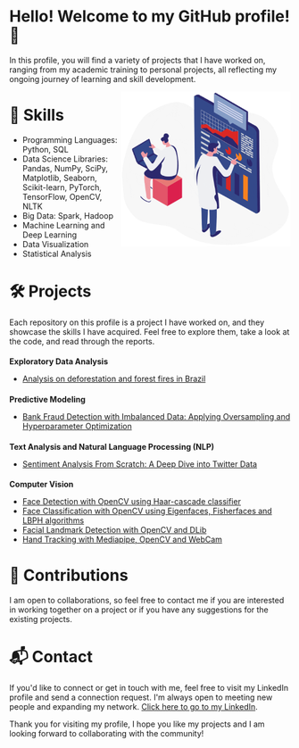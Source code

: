 <h1 style="font-size: 2em;">&#8288;Hello! Welcome to my GitHub profile! 👋</h1>

<p>In this profile, you will find a variety of projects that I have worked on, ranging from my academic training to personal projects, all reflecting my ongoing journey of learning and skill development.</p>

<p align="center">
    <a href="#">
    <img align="right" alt="GIF" src="sardonyx-bigdata-rowimg5.gif" alt="Welcome!" style="width:304px;height:277px;">
    </a>
</p>

<h1 style="font-size: 2em;">🚀 Skills</h1>
<ul>
  <li>Programming Languages: Python, SQL</li>
  <li>Data Science Libraries: Pandas, NumPy, SciPy, Matplotlib, Seaborn, Scikit-learn, PyTorch, TensorFlow, OpenCV, NLTK</li>
  <li>Big Data: Spark, Hadoop</li>
  <li>Machine Learning and Deep Learning</li>
  <li>Data Visualization</li>
  <li>Statistical Analysis</li>
</ul>

<h1 style="font-size: 2em;">🛠 Projects</h1>
<p>Each repository on this profile is a project I have worked on, and they showcase the skills I have acquired. Feel free to explore them, take a look at the code, and read through the reports.</p>

<h3 style="font-size: 1em;">Exploratory Data Analysis</h3>
<ul>
  <li><a href="https://github.com/lucasaltm/Amazon_Rainforest_Degradation/blob/main/Amazon_Rainforest_Degradation_EN.ipynb">Analysis on deforestation and forest fires in Brazil</a></li>
</ul>

<h3 style="font-size: 1em;">Predictive Modeling</h3>
<ul>
  <li><a href="https://github.com/lucasaltm/Fraud_Detection/blob/main/Fraud_Detection.ipynb">Bank Fraud Detection with Imbalanced Data: Applying Oversampling and Hyperparameter Optimization</a></li>
</ul>

<h3 style="font-size: 1em;">Text Analysis and Natural Language Processing (NLP)</h3>
<ul>
  <li><a href="https://github.com/lucasaltm/Twitter_Sentiment_Analysis">Sentiment Analysis From Scratch: A Deep Dive into Twitter Data</a></li>
</ul>

<h3 style="font-size: 1em;">Computer Vision</h3>
<ul>
  <li><a href="https://github.com/lucasaltm/Computer_Vision/blob/main/Face_Detection.ipynb">Face Detection with OpenCV using Haar-cascade classifier</a></li>
  <li><a href="https://github.com/lucasaltm/Computer_Vision/blob/main/Face_Classification.ipynb">Face Classification with OpenCV using Eigenfaces, Fisherfaces and LBPH algorithms</a></li>
  <li><a href="https://github.com/lucasaltm/Computer_Vision/blob/main/Facial_landmark_detection.ipynb">Facial Landmark Detection with OpenCV and DLib</a></li>
  <li><a href="https://github.com/lucasaltm/Computer_Vision/blob/main/Hand_Tracking_Mediapipe.ipynb">Hand Tracking with Mediapipe, OpenCV and WebCam</a></li>
</ul>

<h1 style="font-size: 2em;">🤝 Contributions</h1>
<p>I am open to collaborations, so feel free to contact me if you are interested in working together on a project or if you have any suggestions for the existing projects.</p>

<h1 style="font-size: 2em;">📬 Contact</h1>
<p>If you'd like to connect or get in touch with me, feel free to visit my LinkedIn profile and send a connection request. I'm always open to meeting new people and expanding my network. <a href="https://www.linkedin.com/in/lucas-cristiano-altmann/">Click here to go to my LinkedIn</a>.</p>

<p>Thank you for visiting my profile, I hope you like my projects and I am looking forward to collaborating with the community!</p>
